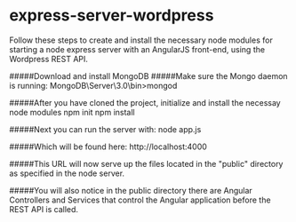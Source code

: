 # express-server-wordpress
Follow these steps to create and install the necessary node modules for starting a node express server with an AngularJS front-end, using the Wordpress REST API.

#####Download and install MongoDB
#####Make sure the Mongo daemon is running:
MongoDB\Server\3.0\bin>mongod

#####After you have cloned the project, initialize and install the necessay node modules
npm init
npm install



#####Next you can run the server with:
node app.js

#####Which will be found here:
http://localhost:4000

#####This URL will now serve up the files located in the "public" directory as specified in the node server.

#####You will also notice in the public directory there are Angular Controllers and Services that control the Angular application before the REST API is called.
